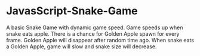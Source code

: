 # JavasScript-Snake-Game

A basic Snake Game with dynamic game speed. Game speeds up when snake eats apple. There is a chance for Golden Apple spawn for every frame. Golden Apple will disappear after random time ago. When snake eats a Golden Apple, game will slow and snake size will decrease.
